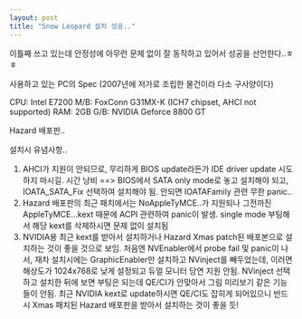 ```yaml
---
layout: post
title: "Snow Leopard 설치 성공.."
---
```


이틀째 쓰고 있는데 안정성에 아무런 문제 없이 잘 동작하고 있어서 성공을 선언한다..ㅎㅎ

사용하고 있는 PC의 Spec (2007년에 저가로 조립한 물건이라 다소 구사양이다)

CPU: Intel E7200
M/B: FoxConn G31MX-K (ICH7 chipset, AHCI not supported)
RAM: 2GB
G/B: NVIDIA Geforce 8800 GT

Hazard 배포판..

설치시 유념사항..

1) AHCI가 지원이 안되므로, 무리하게 BIOS update라든가 IDE driver update 시도하지 마시길. 시간 낭비
==> BIOS에서 SATA only mode로 놓고 설치해야 되고, IOATA_SATA_Fix 선택하여 설치해야 됨. 안되면 IOATAFamily 관련 무한 panic..
2) Hazard 배포판의 최근 패치에서는 NoAppleTyMCE..가 지원되나 그전까진 AppleTyMCE...kext 때문에 ACPI 관련하여 panic이 발생. single mode 부팅해서 해당 kext를 삭제하시면 문제 없이 설치됨
3) NVIDIA용 최근 kext를 받아서 설치하거나 Hazard Xmas patch된 배포본으로 설치하는 것이 좋을 것으로 보임.
 처음엔 NVEnabler에서 probe fail 및 panic이 나서, 재차 설치시에는 GraphicEnabler만 설치하고 NVinject를 빼두었는데, 이러면 해상도가 1024x768로 낮게 설정되고 듀얼 모니터 당연 지원 안됨. NVinject 선택하고 설치한 뒤에 보면 부팅은 되는데 QE/CI가 안맞아서 그림 미리보기 같은 기능들이 안됨. 최근 NVIDIA kext로 update하시면 QE/CI도 잡히게 되어있으니 반드시 Xmas 패치된 Hazard 배포판을 받아서 설치하는 것이 좋을 듯!





